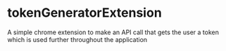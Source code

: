 # tokenGeneratorExtension
A simple chrome extension to make an API call that gets the user a token which is used further throughout the application
